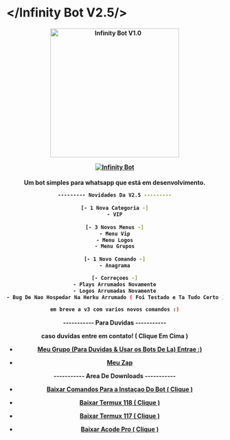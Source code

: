 # </Infinity Bot V2.5/>
<div align="center">
</div>
<p align="center">
  <h4 align="center">
<img src="https://telegra.ph/file/55378a00edaca2954e9bc.jpg" alt="Infinity Bot V1.0" width="300" />

</div>
<p align="center">
   <a href="https://github.com/lzmodsoficial/infinitybot"><img title="Infinity Bot" src="https://img.shields.io/badge/Infinity Bot-By LZ MODS-red.svg?style=for-the-badge&logo=github" /></a>
  <h4 align="center">

Um bot simples para whatsapp que está em desenvolvimento.
```bash
--------- Novidades Da V2.5 ---------
    
[- 1 Nova Categoria -]
- VIP
    
[- 3 Novos Menus -]
- Menu Vip
- Menu Logos
- Menu Grupos
    
[- 1 Novo Comando -]
- Anagrama

[- Correçoes -]
- Plays Arrumados Novamente
- Logos Arrumadas Novamente
- Bug De Nao Hospedar Na Herku Arrumado ( Foi Testado e Ta Tudo Certo )

em breve a v3 com varios novos comandos :)
```
   
----------- Para Duvidas -----------
    
caso duvidas entre em contato! ( Clique Em Cima )
    
- [Meu Grupo (Para Duvidas & Usar os Bots De La) Entrae :)](https://chat.whatsapp.com/DPZKtPOZvUBIsaluTNB5rh)
    
- [Meu Zap](https://wa.me/556284944742)

----------- Area De Downloads -----------
    
 - [Baixar Comandos Para a Instaçao Do Bot ( Clique )](https://www.mediafire.com/file/fn2p9ipc15cj0fi/Comandos_InfinityBot.txt/file)
    
- [Baixar Termux 118 ( Clique )](https://www.apkmirror.com/apk/fredrik-fornwall/termux-fdroid-version/termux-fdroid-version-0-118-0-release/termux-fdroid-version-0-118-0-android-apk-download/download/)
    
- [Baixar Termux 117 ( Clique )](https://www.mediafire.com/file/plyu1fbkc9hpss4/Termux_117.apk/file)
    
- [Baixar Acode Pro ( Clique )](https://www.mediafire.com/file/39o3dijk4tqyk2f/Acode_base.apk/file)
